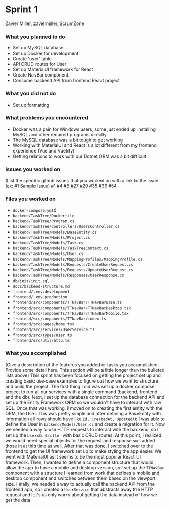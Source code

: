 # Sprint 1

Zavier Miller, zaviermiller, ScrumZone

### What you planned to do
- Set up MySQL database
- Set up Docker for development
- Create 'user' table
- API CRUD routes for User
- Set up MaterialUI framework for React
- Create NavBar component
- Consume backend API from frontend React project

### What you did not do
- Set up formatting

### What problems you encountered
- Docker was a pain for Windows users, some just ended up installing MySQL and other required programs directly
- The MySQL database was a bit tough to get working
- Working with MaterialUI and React is a lot different from my frontend experience (Vue and Vuetify)
- Getting relations to work with our Dotnet ORM was a bit difficult

### Issues you worked on
(List the specific github issues that you worked on with a link to the issue (ex: [#1](https://github.com/utk-cs340-fall22/ClassInfo/issues/1) Sample Issue)
[#1](https://github.com/scrumzone/tasktree/issues/1)
[#4](https://github.com/scrumzone/tasktree/issues/4)
[#5](https://github.com/scrumzone/tasktree/issues/5)
[#27](https://github.com/scrumzone/tasktree/issues/27)
[#29](https://github.com/scrumzone/tasktree/issues/29)
[#35](https://github.com/scrumzone/tasktree/issues/35)
[#36](https://github.com/scrumzone/tasktree/issues/36)
[#54](https://github.com/scrumzone/tasktree/issues/54)

### Files you worked on
- `docker-compose.yml`
- `backend/TaskTree/Dockerfile`
- `backend/TaskTree/Program.cs`
- `backend/TaskTree/Controllers/UsersController.cs`
- `backend/TaskTree/Models/BaseEntity.cs`
- `backend/TaskTree/Models/Project.cs`
- `backend/TaskTree/Models/Task.cs`
- `backend/TaskTree/Models/TaskTreeContext.cs`
- `backend/TaskTree/Models/User.cs`
- `backend/TaskTree/Models/MappingProfiles/MappingProfile.cs`
- `backend/TaskTree/Models/Requests/CreateUserRequest.cs`
- `backend/TaskTree/Models/Requests/UpdateUserRequest.cs`
- `backend/TaskTree/Models/Responses/UserResponse.cs`
- `db/init/init.sql`
- `docs/backend-structure.md`
- `frontend/.env.development`
- `frontend/.env.production`
- `frontend/src/components/TTNavBar/TTNavBarBase.ts`
- `frontend/src/components/TTNavBar/TTNavBarDesktop.tsx`
- `frontend/src/components/TTNavBar/TTNavBarMobile.tsx`
- `frontend/src/components/TTNavBar/index.ts`
- `frontend/src/pages/home.tsx`
- `frontend/src/services/UserService.ts`
- `frontend/src/types/User.ts`
- `frontend/src/util/http.ts`

### What you accomplished
(Give a description of the features you added or tasks you accomplished. Provide some detail here. This section will be a little longer than the bulleted lists above) 
This sprint has been focused on getting the project set up and creating basic use-case examples to figure out how we want to structure and build the project. 
The first thing I did was set up a docker compose project to run all our services with a single command (backend, frontend and the db).
Next, I set up the database connection for the backend API and set up the Entity Framework ORM so we wouldn't have to interact with raw SQL.
Once that was working, I moved on to creating the first entity with the ORM, the User. This was pretty simple and after defining a BaseEntity with information all rows should have like `Id, CreatedAt, UpdatedAt` I was able to define the User in `backend/Models/User.cs` and create a migration for it.
Now we needed a way to use HTTP requests to interact with the backend, so I set up the `UsersController` with basic CRUD routes. At this point, I realized we would need special objects for the request and response so I added those in at this time as well.
After that was done, I switched over to the frontend to get the UI framework set up to make styling the app easier. We went with MaterialUI as it seems to be the most popular React UI framework.
Then, I wanted to define a component structure that would allow the app to have a mobile and desktop version, so I set up the `TTNavBar` component with a structure I learned from work that defines a mobile and desktop component and switches between them based on the viewport size.
Finally, we needed a way to actually call the backend API from the frontend app, so I created a `UserService` that abstracts away the HTTP request and let's us only worry about getting the data instead of how we get the data.


